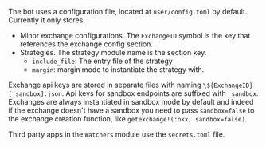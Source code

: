The bot uses a configuration file, located at `user/config.toml` by default. Currently it only stores:
- Minor exchange configurations. The `ExchangeID` symbol is the key that references the exchange config section.
- Strategies. The strategy module name is the section key.
  - `include_file`: The entry file of the strategy
  - `margin`: margin mode to instantiate the strategy with.

Exchange api keys are stored in separate files with naming `\${ExchangeID}[_sandbox].json`. Api keys for sandbox endpoints are suffixed with `_sandbox`. Exchanges are always instantiated in sandbox mode by default and indeed if the exchange doesn't have a sandbox you need to pass `sandbox=false` to the exchange creation function, like `getexchange!(:okx, sandbox=false)`.

Third party apps in the `Watchers` module use the `secrets.toml` file.
